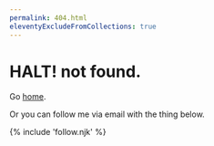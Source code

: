```yaml
---
permalink: 404.html
eleventyExcludeFromCollections: true
---
```


# HALT! not found.

Go <a href="/">home</a>.

Or you can follow me via email with the thing below.

{% include 'follow.njk' %}